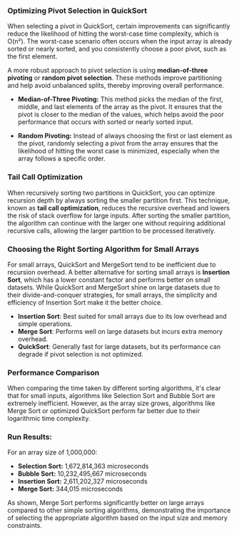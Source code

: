 ### Optimizing Pivot Selection in QuickSort

When selecting a pivot in QuickSort, certain improvements can significantly reduce the likelihood of hitting the worst-case time complexity, which is O(n²). The worst-case scenario often occurs when the input array is already sorted or nearly sorted, and you consistently choose a poor pivot, such as the first element.

A more robust approach to pivot selection is using **median-of-three pivoting** or **random pivot selection**. These methods improve partitioning and help avoid unbalanced splits, thereby improving overall performance.

- **Median-of-Three Pivoting:** This method picks the median of the first, middle, and last elements of the array as the pivot. It ensures that the pivot is closer to the median of the values, which helps avoid the poor performance that occurs with sorted or nearly sorted input.
  
- **Random Pivoting:** Instead of always choosing the first or last element as the pivot, randomly selecting a pivot from the array ensures that the likelihood of hitting the worst case is minimized, especially when the array follows a specific order.

### Tail Call Optimization

When recursively sorting two partitions in QuickSort, you can optimize recursion depth by always sorting the smaller partition first. This technique, known as **tail call optimization**, reduces the recursive overhead and lowers the risk of stack overflow for large inputs. After sorting the smaller partition, the algorithm can continue with the larger one without requiring additional recursive calls, allowing the larger partition to be processed iteratively.

### Choosing the Right Sorting Algorithm for Small Arrays

For small arrays, QuickSort and MergeSort tend to be inefficient due to recursion overhead. A better alternative for sorting small arrays is **Insertion Sort**, which has a lower constant factor and performs better on small datasets. While QuickSort and MergeSort shine on large datasets due to their divide-and-conquer strategies, for small arrays, the simplicity and efficiency of Insertion Sort make it the better choice.

- **Insertion Sort**: Best suited for small arrays due to its low overhead and simple operations.
- **Merge Sort**: Performs well on large datasets but incurs extra memory overhead.
- **QuickSort**: Generally fast for large datasets, but its performance can degrade if pivot selection is not optimized.

### Performance Comparison

When comparing the time taken by different sorting algorithms, it's clear that for small inputs, algorithms like Selection Sort and Bubble Sort are extremely inefficient. However, as the array size grows, algorithms like Merge Sort or optimized QuickSort perform far better due to their logarithmic time complexity.

### Run Results:
For an array size of 1,000,000:

- **Selection Sort:** 1,672,814,363 microseconds
- **Bubble Sort:** 10,232,495,667 microseconds
- **Insertion Sort:** 2,611,202,327 microseconds
- **Merge Sort:** 344,015 microseconds

As shown, Merge Sort performs significantly better on large arrays compared to other simple sorting algorithms, demonstrating the importance of selecting the appropriate algorithm based on the input size and memory constraints.

